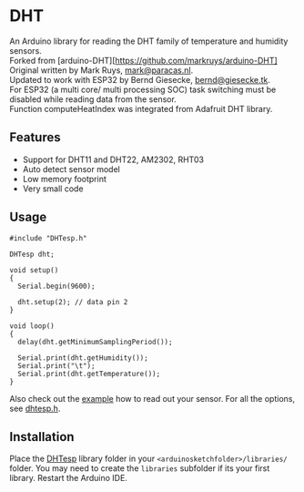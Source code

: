 DHT
===

An Arduino library for reading the DHT family of temperature and humidity sensors.    
Forked from [arduino-DHT][https://github.com/markruys/arduino-DHT]
Original written by Mark Ruys, <mark@paracas.nl>.    
Updated to work with ESP32 by Bernd Giesecke, <bernd@giesecke.tk>.   
For ESP32 (a multi core/ multi processing SOC) task switching must be disabled while reading data from the sensor.    
Function computeHeatIndex was integrated from Adafruit DHT library.    
 
Features
--------
  - Support for DHT11 and DHT22, AM2302, RHT03
  - Auto detect sensor model
  - Low memory footprint
  - Very small code

Usage
-----

```
#include "DHTesp.h"

DHTesp dht;

void setup()
{
  Serial.begin(9600);

  dht.setup(2); // data pin 2
}

void loop()
{
  delay(dht.getMinimumSamplingPeriod());

  Serial.print(dht.getHumidity());
  Serial.print("\t");
  Serial.print(dht.getTemperature());
}
```
Also check out the [example] how to read out your sensor. For all the options, see [dhtesp.h][header].

Installation
------------

Place the [DHTesp][download] library folder in your `<arduinosketchfolder>/libraries/` folder. You may need to create the `libraries` subfolder if its your first library. Restart the Arduino IDE. 

[download]: https://github.com/beegee-tokyo/arduino-DHTesp/archive/master.zip "Download DHT library"
[example]: https://github.com/beegee-tokyo/arduino-DHTesp/blob/master/examples/DHT_Test/DHT_Test.pde "Show DHT example"
[header]: https://beegee-tokyo/arduino-DHTesp/blob/master/DHT.h "Show header file"

